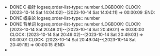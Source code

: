 - DONE C 指针
  logseq.order-list-type:: number
  :LOGBOOK:
  CLOCK: [2023-10-14 Sat 14:04:02]--[2023-10-14 Sat 14:04:11] =>  00:00:09
  :END:
- DONE 概率论
  logseq.order-list-type:: number
- DONE 背单词
  logseq.order-list-type:: number
  :LOGBOOK:
  CLOCK: [2023-10-14 Sat 20:49:01]--[2023-10-14 Sat 20:49:01] =>  00:00:00
  CLOCK: [2023-10-14 Sat 20:49:02]--[2023-10-14 Sat 20:49:03] =>  00:00:01
  CLOCK: [2023-10-14 Sat 20:49:04]--[2023-10-14 Sat 20:49:19] =>  00:00:15
  :END:
-